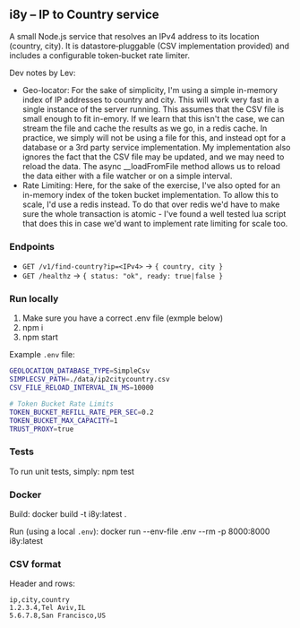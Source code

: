 ## i8y – IP to Country service

A small Node.js service that resolves an IPv4 address to its location (country, city). It is datastore‑pluggable (CSV implementation provided) and includes a configurable token‑bucket rate limiter.

Dev notes by Lev:
* Geo-locator: 
  For the sake of simplicity, I'm using a simple in-memory index of IP addresses to country and city. This will work very fast in a single instance of the server running.
  This assumes that the CSV file is small enough to fit in-emory. If we learn that this isn't the case, we can stream the file and cache the results as we go, in a redis cache. 
  In practice, we simply will not be using a file for this, and instead opt for a database or a 3rd party service implementation.
  My implementation also ignores the fact that the CSV file may be updated, and we may need to reload the data. The async __loadFromFile method allows us to reload the data
  either with a file watcher or on a simple interval.
* Rate Limiting: Here, for the sake of the exercise, I've also opted for an in-memory index of the token bucket implementation.
  To allow this to scale, I'd use a redis instead. To do that over redis we'd have to make sure the whole transaction is atomic - I've found a well tested lua script that does this in case we'd want to implement rate limiting for scale too.


### Endpoints
- `GET /v1/find-country?ip=<IPv4>` → `{ country, city }`
- `GET /healthz` → `{ status: "ok", ready: true|false }`

### Run locally
1. Make sure you have a correct .env file (exmple below)
2. npm i
3. npm start

Example `.env` file:
```bash
GEOLOCATION_DATABASE_TYPE=SimpleCsv
SIMPLECSV_PATH=./data/ip2citycountry.csv
CSV_FILE_RELOAD_INTERVAL_IN_MS=10000

# Token Bucket Rate Limits
TOKEN_BUCKET_REFILL_RATE_PER_SEC=0.2
TOKEN_BUCKET_MAX_CAPACITY=1
TRUST_PROXY=true
```

### Tests
To run unit tests, simply:
npm test


### Docker
Build:
docker build -t i8y:latest .

Run (using a local `.env`):
docker run --env-file .env --rm -p 8000:8000 i8y:latest

### CSV format
Header and rows:
```text
ip,city,country
1.2.3.4,Tel Aviv,IL
5.6.7.8,San Francisco,US
```

